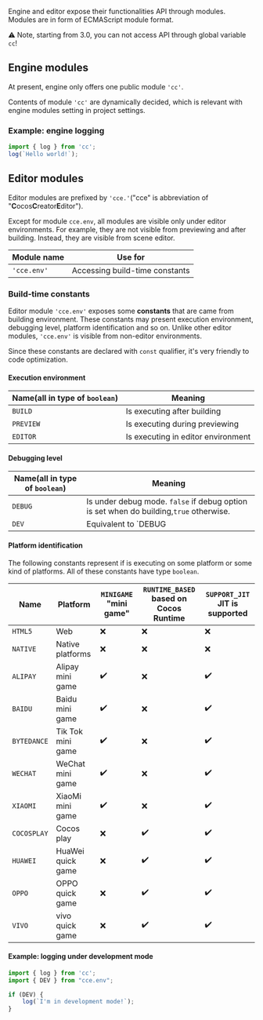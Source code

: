 

Engine and editor expose their functionalities API through modules. Modules are in form of ECMAScript module format.

⚠️ Note, starting from 3.0, you can not access API through global variable `cc`!

## Engine modules

At present, engine only offers one public module `'cc'`.

Contents of module `'cc'` are dynamically decided,
which is relevant with engine modules setting in project settings.

### Example: engine logging

```ts
import { log } from 'cc';
log(`Hello world!`);
```

## Editor modules

Editor modules are prefixed by `'cce.'`("cce" is abbreviation of "**C**ocos**C**reator**E**ditor").

Except for module `cce.env`, all modules are visible only under editor environments. For example, they are not visible from previewing and after building. Instead, they are visible from scene editor.

| Module name | Use for                        |
|-------------|--------------------------------|
| `'cce.env'` | Accessing build-time constants |
<!--
| `'cce.gizmo'` | Gizmo                          |
-->


### Build-time constants

Editor module `'cce.env'` exposes some **constants** that are came from building environment. These constants may present execution environment, debugging level, platform identification and so on. Unlike other editor modules, `'cce.env'` is visible from non-editor environments.

Since these constants are declared with `const` qualifier, it's very friendly to code optimization.

#### Execution environment

| Name(all in type of `boolean`) | Meaning                            |
|--------------------------------|------------------------------------|
| `BUILD`                        | Is executing after building        |
| `PREVIEW`                      | Is executing during previewing     |
| `EDITOR`                       | Is executing in editor environment |


#### Debugging level

| Name(all in type of `boolean`) | Meaning                                                                                |
|--------------------------------|----------------------------------------------------------------------------------------|
| `DEBUG`                        | Is under debug mode. `false` if debug option is set when do building,`true` otherwise. |
| `DEV`                          | Equivalent to `DEBUG || EDITOR || PREVIEW || EDITOR`                                   |


#### Platform identification

The following constants represent if is executing on some platform or some kind of platforms. All of these constants have type `boolean`.
<!-- Please sort the table in dictionary order -->
| Name        | Platform          | `MINIGAME` "mini game" | `RUNTIME_BASED` based on Cocos Runtime | `SUPPORT_JIT` JIT is supported |
|-------------|-------------------|------------------------|----------------------------------------|--------------------------------|
| `HTML5`     | Web               | ❌                      | ❌                                      | ❌                              |
| `NATIVE`    | Native platforms  | ❌                      | ❌                                      | ❌                              |
| `ALIPAY`    | Alipay mini game  | ✔️                      | ❌                                      | ✔️                              |
| `BAIDU`     | Baidu mini game   | ✔️                      | ❌                                      | ✔️                              |
| `BYTEDANCE` | Tik Tok mini game | ✔️                      | ❌                                      | ✔️                              |
| `WECHAT`    | WeChat mini game  | ✔️                      | ❌                                      | ✔️                              |
| `XIAOMI`    | XiaoMi mini game  | ✔️                      | ❌                                      | ✔️                              |
| `COCOSPLAY` | Cocos play        | ❌                      | ✔️                                      | ✔️                              |
| `HUAWEI`    | HuaWei quick game | ❌                      | ✔️                                      | ✔️                              |
| `OPPO`      | OPPO quick game   | ❌                      | ✔️                                      | ✔️                              |
| `VIVO`      | vivo quick game   | ❌                      | ✔️                                      | ✔️                              |


#### Example: logging under development mode

```ts
import { log } from 'cc';
import { DEV } from "cce.env";

if (DEV) {
    log(`I'm in development mode!`);
}
```